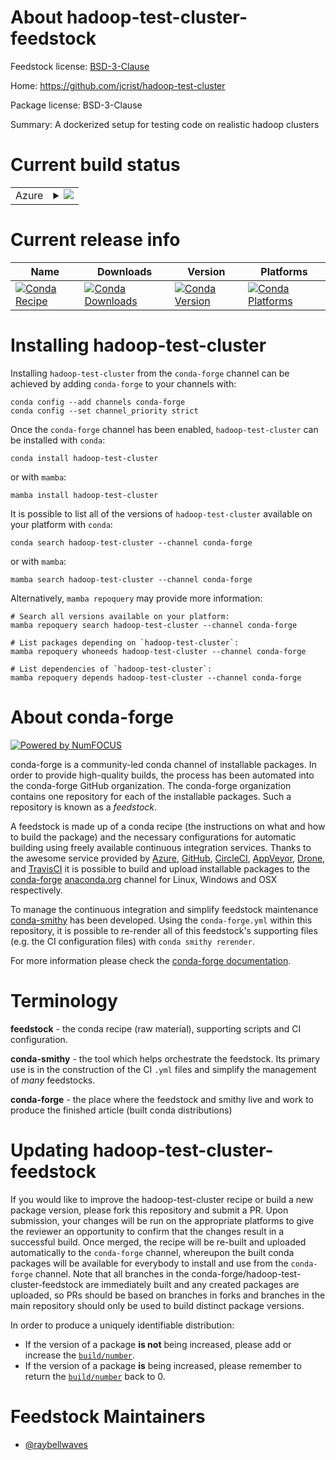 About hadoop-test-cluster-feedstock
===================================

Feedstock license: [BSD-3-Clause](https://github.com/conda-forge/hadoop-test-cluster-feedstock/blob/main/LICENSE.txt)

Home: https://github.com/jcrist/hadoop-test-cluster

Package license: BSD-3-Clause

Summary: A dockerized setup for testing code on realistic hadoop clusters

Current build status
====================


<table>
    
  <tr>
    <td>Azure</td>
    <td>
      <details>
        <summary>
          <a href="https://dev.azure.com/conda-forge/feedstock-builds/_build/latest?definitionId=21898&branchName=main">
            <img src="https://dev.azure.com/conda-forge/feedstock-builds/_apis/build/status/hadoop-test-cluster-feedstock?branchName=main">
          </a>
        </summary>
        <table>
          <thead><tr><th>Variant</th><th>Status</th></tr></thead>
          <tbody><tr>
              <td>linux_64_python3.10.____cpython</td>
              <td>
                <a href="https://dev.azure.com/conda-forge/feedstock-builds/_build/latest?definitionId=21898&branchName=main">
                  <img src="https://dev.azure.com/conda-forge/feedstock-builds/_apis/build/status/hadoop-test-cluster-feedstock?branchName=main&jobName=linux&configuration=linux%20linux_64_python3.10.____cpython" alt="variant">
                </a>
              </td>
            </tr><tr>
              <td>linux_64_python3.11.____cpython</td>
              <td>
                <a href="https://dev.azure.com/conda-forge/feedstock-builds/_build/latest?definitionId=21898&branchName=main">
                  <img src="https://dev.azure.com/conda-forge/feedstock-builds/_apis/build/status/hadoop-test-cluster-feedstock?branchName=main&jobName=linux&configuration=linux%20linux_64_python3.11.____cpython" alt="variant">
                </a>
              </td>
            </tr><tr>
              <td>linux_64_python3.12.____cpython</td>
              <td>
                <a href="https://dev.azure.com/conda-forge/feedstock-builds/_build/latest?definitionId=21898&branchName=main">
                  <img src="https://dev.azure.com/conda-forge/feedstock-builds/_apis/build/status/hadoop-test-cluster-feedstock?branchName=main&jobName=linux&configuration=linux%20linux_64_python3.12.____cpython" alt="variant">
                </a>
              </td>
            </tr><tr>
              <td>linux_64_python3.8.____cpython</td>
              <td>
                <a href="https://dev.azure.com/conda-forge/feedstock-builds/_build/latest?definitionId=21898&branchName=main">
                  <img src="https://dev.azure.com/conda-forge/feedstock-builds/_apis/build/status/hadoop-test-cluster-feedstock?branchName=main&jobName=linux&configuration=linux%20linux_64_python3.8.____cpython" alt="variant">
                </a>
              </td>
            </tr><tr>
              <td>linux_64_python3.9.____cpython</td>
              <td>
                <a href="https://dev.azure.com/conda-forge/feedstock-builds/_build/latest?definitionId=21898&branchName=main">
                  <img src="https://dev.azure.com/conda-forge/feedstock-builds/_apis/build/status/hadoop-test-cluster-feedstock?branchName=main&jobName=linux&configuration=linux%20linux_64_python3.9.____cpython" alt="variant">
                </a>
              </td>
            </tr><tr>
              <td>osx_64_python3.10.____cpython</td>
              <td>
                <a href="https://dev.azure.com/conda-forge/feedstock-builds/_build/latest?definitionId=21898&branchName=main">
                  <img src="https://dev.azure.com/conda-forge/feedstock-builds/_apis/build/status/hadoop-test-cluster-feedstock?branchName=main&jobName=osx&configuration=osx%20osx_64_python3.10.____cpython" alt="variant">
                </a>
              </td>
            </tr><tr>
              <td>osx_64_python3.11.____cpython</td>
              <td>
                <a href="https://dev.azure.com/conda-forge/feedstock-builds/_build/latest?definitionId=21898&branchName=main">
                  <img src="https://dev.azure.com/conda-forge/feedstock-builds/_apis/build/status/hadoop-test-cluster-feedstock?branchName=main&jobName=osx&configuration=osx%20osx_64_python3.11.____cpython" alt="variant">
                </a>
              </td>
            </tr><tr>
              <td>osx_64_python3.12.____cpython</td>
              <td>
                <a href="https://dev.azure.com/conda-forge/feedstock-builds/_build/latest?definitionId=21898&branchName=main">
                  <img src="https://dev.azure.com/conda-forge/feedstock-builds/_apis/build/status/hadoop-test-cluster-feedstock?branchName=main&jobName=osx&configuration=osx%20osx_64_python3.12.____cpython" alt="variant">
                </a>
              </td>
            </tr><tr>
              <td>osx_64_python3.8.____cpython</td>
              <td>
                <a href="https://dev.azure.com/conda-forge/feedstock-builds/_build/latest?definitionId=21898&branchName=main">
                  <img src="https://dev.azure.com/conda-forge/feedstock-builds/_apis/build/status/hadoop-test-cluster-feedstock?branchName=main&jobName=osx&configuration=osx%20osx_64_python3.8.____cpython" alt="variant">
                </a>
              </td>
            </tr><tr>
              <td>osx_64_python3.9.____cpython</td>
              <td>
                <a href="https://dev.azure.com/conda-forge/feedstock-builds/_build/latest?definitionId=21898&branchName=main">
                  <img src="https://dev.azure.com/conda-forge/feedstock-builds/_apis/build/status/hadoop-test-cluster-feedstock?branchName=main&jobName=osx&configuration=osx%20osx_64_python3.9.____cpython" alt="variant">
                </a>
              </td>
            </tr>
          </tbody>
        </table>
      </details>
    </td>
  </tr>
</table>

Current release info
====================

| Name | Downloads | Version | Platforms |
| --- | --- | --- | --- |
| [![Conda Recipe](https://img.shields.io/badge/recipe-hadoop--test--cluster-green.svg)](https://anaconda.org/conda-forge/hadoop-test-cluster) | [![Conda Downloads](https://img.shields.io/conda/dn/conda-forge/hadoop-test-cluster.svg)](https://anaconda.org/conda-forge/hadoop-test-cluster) | [![Conda Version](https://img.shields.io/conda/vn/conda-forge/hadoop-test-cluster.svg)](https://anaconda.org/conda-forge/hadoop-test-cluster) | [![Conda Platforms](https://img.shields.io/conda/pn/conda-forge/hadoop-test-cluster.svg)](https://anaconda.org/conda-forge/hadoop-test-cluster) |

Installing hadoop-test-cluster
==============================

Installing `hadoop-test-cluster` from the `conda-forge` channel can be achieved by adding `conda-forge` to your channels with:

```
conda config --add channels conda-forge
conda config --set channel_priority strict
```

Once the `conda-forge` channel has been enabled, `hadoop-test-cluster` can be installed with `conda`:

```
conda install hadoop-test-cluster
```

or with `mamba`:

```
mamba install hadoop-test-cluster
```

It is possible to list all of the versions of `hadoop-test-cluster` available on your platform with `conda`:

```
conda search hadoop-test-cluster --channel conda-forge
```

or with `mamba`:

```
mamba search hadoop-test-cluster --channel conda-forge
```

Alternatively, `mamba repoquery` may provide more information:

```
# Search all versions available on your platform:
mamba repoquery search hadoop-test-cluster --channel conda-forge

# List packages depending on `hadoop-test-cluster`:
mamba repoquery whoneeds hadoop-test-cluster --channel conda-forge

# List dependencies of `hadoop-test-cluster`:
mamba repoquery depends hadoop-test-cluster --channel conda-forge
```


About conda-forge
=================

[![Powered by
NumFOCUS](https://img.shields.io/badge/powered%20by-NumFOCUS-orange.svg?style=flat&colorA=E1523D&colorB=007D8A)](https://numfocus.org)

conda-forge is a community-led conda channel of installable packages.
In order to provide high-quality builds, the process has been automated into the
conda-forge GitHub organization. The conda-forge organization contains one repository
for each of the installable packages. Such a repository is known as a *feedstock*.

A feedstock is made up of a conda recipe (the instructions on what and how to build
the package) and the necessary configurations for automatic building using freely
available continuous integration services. Thanks to the awesome service provided by
[Azure](https://azure.microsoft.com/en-us/services/devops/), [GitHub](https://github.com/),
[CircleCI](https://circleci.com/), [AppVeyor](https://www.appveyor.com/),
[Drone](https://cloud.drone.io/welcome), and [TravisCI](https://travis-ci.com/)
it is possible to build and upload installable packages to the
[conda-forge](https://anaconda.org/conda-forge) [anaconda.org](https://anaconda.org/)
channel for Linux, Windows and OSX respectively.

To manage the continuous integration and simplify feedstock maintenance
[conda-smithy](https://github.com/conda-forge/conda-smithy) has been developed.
Using the ``conda-forge.yml`` within this repository, it is possible to re-render all of
this feedstock's supporting files (e.g. the CI configuration files) with ``conda smithy rerender``.

For more information please check the [conda-forge documentation](https://conda-forge.org/docs/).

Terminology
===========

**feedstock** - the conda recipe (raw material), supporting scripts and CI configuration.

**conda-smithy** - the tool which helps orchestrate the feedstock.
                   Its primary use is in the construction of the CI ``.yml`` files
                   and simplify the management of *many* feedstocks.

**conda-forge** - the place where the feedstock and smithy live and work to
                  produce the finished article (built conda distributions)


Updating hadoop-test-cluster-feedstock
======================================

If you would like to improve the hadoop-test-cluster recipe or build a new
package version, please fork this repository and submit a PR. Upon submission,
your changes will be run on the appropriate platforms to give the reviewer an
opportunity to confirm that the changes result in a successful build. Once
merged, the recipe will be re-built and uploaded automatically to the
`conda-forge` channel, whereupon the built conda packages will be available for
everybody to install and use from the `conda-forge` channel.
Note that all branches in the conda-forge/hadoop-test-cluster-feedstock are
immediately built and any created packages are uploaded, so PRs should be based
on branches in forks and branches in the main repository should only be used to
build distinct package versions.

In order to produce a uniquely identifiable distribution:
 * If the version of a package **is not** being increased, please add or increase
   the [``build/number``](https://docs.conda.io/projects/conda-build/en/latest/resources/define-metadata.html#build-number-and-string).
 * If the version of a package **is** being increased, please remember to return
   the [``build/number``](https://docs.conda.io/projects/conda-build/en/latest/resources/define-metadata.html#build-number-and-string)
   back to 0.

Feedstock Maintainers
=====================

* [@raybellwaves](https://github.com/raybellwaves/)

